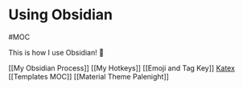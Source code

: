 # Using Obsidian
#MOC

This is how I use Obsidian! 🌠

[[My Obsidian Process]]
[[My Hotkeys]]
[[Emoji and Tag Key]]
[Katex](https://katex.org/docs/supported.html)
[[Templates MOC]]
[[Material Theme Palenight]]
